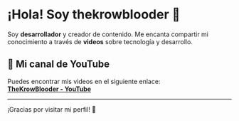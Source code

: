 # ¡Hola! Soy **thekrowblooder** 👋

Soy **desarrollador** y creador de contenido. Me encanta compartir mi conocimiento a través de **videos** sobre tecnología y desarrollo.

## 🎥 Mi canal de YouTube

Puedes encontrar mis videos en el siguiente enlace:  
[**TheKrowBlooder - YouTube**](https://www.youtube.com/@TheKrowBlooder)

---

¡Gracias por visitar mi perfil! 🙌
